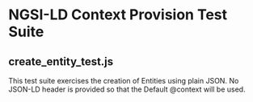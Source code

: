# NGSI-LD Context Provision Test Suite

## create_entity_test.js

This test suite exercises the creation of Entities using plain JSON. No JSON-LD header is provided so that the Default @context will be used. 